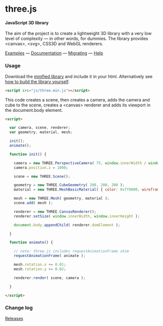 three.js
========

#### JavaScript 3D library ####

The aim of the project is to create a lightweight 3D library with a very low level of complexity — in other words, for dummies. The library provides &lt;canvas&gt;, &lt;svg&gt;, CSS3D and WebGL renderers.

[Examples](http://mrdoob.github.com/three.js/) — [Documentation](http://mrdoob.github.com/three.js/docs/) — [Migrating](https://github.com/mrdoob/three.js/wiki/Migration) — [Help](http://stackoverflow.com/questions/tagged/three.js)


### Usage ###

Download the [minified library](http://mrdoob.github.com/three.js/build/three.min.js) and include it in your html.
Alternatively see [how to build the library yourself](https://github.com/mrdoob/three.js/wiki/build.py,-or-how-to-generate-a-compressed-Three.js-file).

```html
<script src="js/three.min.js"></script>
```

This code creates a scene, then creates a camera, adds the camera and cube to the scene, creates a &lt;canvas&gt; renderer and adds its viewport in the document.body element.

```html
<script>

  var camera, scene, renderer;
  var geometry, material, mesh;

  init();
  animate();

  function init() {

    camera = new THREE.PerspectiveCamera( 75, window.innerWidth / window.innerHeight, 1, 10000 );
    camera.position.z = 1000;

    scene = new THREE.Scene();

    geometry = new THREE.CubeGeometry( 200, 200, 200 );
    material = new THREE.MeshBasicMaterial( { color: 0xff0000, wireframe: true } );

    mesh = new THREE.Mesh( geometry, material );
    scene.add( mesh );

    renderer = new THREE.CanvasRenderer();
    renderer.setSize( window.innerWidth, window.innerHeight );

    document.body.appendChild( renderer.domElement );

  }

  function animate() {

    // note: three.js includes requestAnimationFrame shim
    requestAnimationFrame( animate );

    mesh.rotation.x += 0.01;
    mesh.rotation.y += 0.02;

    renderer.render( scene, camera );

  }

</script>
```

### Change log ###

[Releases](https://github.com/mrdoob/three.js/releases)

